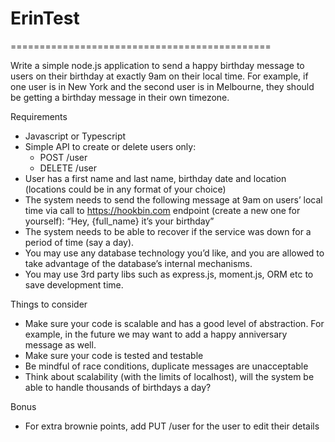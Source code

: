 # ErinTest

=============================================

Write a simple node.js application to send a happy birthday message to users on their birthday at exactly 9am on their local time. For example, if one user is in New York and the second user is in Melbourne, they should be getting a birthday message in their own timezone.

Requirements
* Javascript or Typescript
* Simple API to create or delete users only:
    * POST /user
    * DELETE /user
* User has a first name and last name, birthday date and location (locations could be in any format of your choice)
* The system needs to send the following message at 9am on users’ local time via call to https://hookbin.com endpoint (create a new one for yourself): “Hey, {full_name} it’s your birthday”
* The system needs to be able to recover if the service was down for a period of time (say a day).
* You may use any database technology you’d like, and you are allowed to take advantage of the database’s internal mechanisms.
* You may use 3rd party libs such as express.js, moment.js, ORM etc to save development time.

Things to consider
* Make sure your code is scalable and has a good level of abstraction. For example, in the future we may want to add a happy anniversary message as well.
* Make sure your code is tested and testable
* Be mindful of race conditions, duplicate messages are unacceptable
* Think about scalability (with the limits of localhost), will the system be able to handle thousands of birthdays a day?

Bonus
* For extra brownie points, add PUT /user for the user to edit their details
